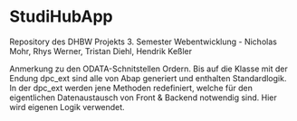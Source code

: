 # StudiHubApp
Repository des DHBW Projekts 3. Semester Webentwicklung - Nicholas Mohr, Rhys Werner, Tristan Diehl, Hendrik Keßler

Anmerkung zu den ODATA-Schnitstellen Ordern.
Bis auf die Klasse mit der Endung dpc_ext sind alle von Abap generiert und enthalten Standardlogik. In der dpc_ext werden jene Methoden redefiniert, welche für den eigentlichen Datenaustausch von Front & Backend notwendig sind. Hier wird eigenen Logik verwendet. 
